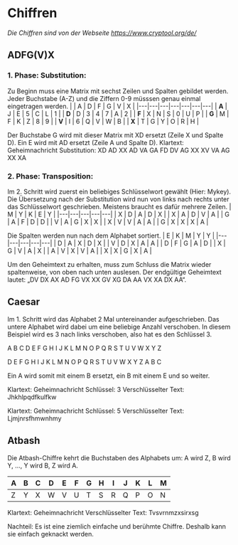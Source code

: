# Chiffren
*Die Chiffren sind von der Webseite https://www.cryptool.org/de/*

## ADFG(V)X
### 1. Phase: Substitution:
Zu Beginn muss eine Matrix mit sechst Zeilen und Spalten gebildet werden. Jeder Buchstabe (A-Z) und die Ziffern 0-9 müsssen genau einmal eingetragen werden.
|  | A | D | F | G | V | X |
|---|---|---|---|---|---|---|
| **A** | J | E | 5 | C | L | 1 |
| **D** | D | 3 | 4 | 7 | A | 2 |
| **F** | X | N | S | 0 | U | P |
| **G** | M | F | K | Z | 8 | 9 |
| **V** | I | 6 | Q | V | W | B |
| **X** | T | G | Y | O | R | H |

Der Buchstabe G wird mit dieser Matrix mit XD ersetzt (Zeile X und Spalte D). Ein E wird mit AD ersetzt (Zeile A und Spalte D).
Klartext: Geheimnachricht
Substitution: XD AD XX AD VA GA FD DV AG XX XV VA AG XX XA

### 2. Phase: Transposition:
 Im 2. Schritt wird zuerst ein beliebiges Schlüsselwort gewählt (Hier: Mykey). Die Übersetzung nach der Substitution wird nun von links nach rechts unter das Schlüsselwort geschrieben. Meistens braucht es dafür mehrere Zeilen.
| M | Y | K | E | Y |
|---|---|---|---|---|
| X | D | A | D | X |
| X | A | D | V | A |
| G | A | F | D | D |
| V | A | G | X | X |
| X | V | V | A | A |
| G | X | X | X | A |

Die Spalten werden nun nach dem Alphabet sortiert. 
| E | K | M | Y | Y |
|---|---|---|---|---|
| D | A | X | D | X |
| V | D | X | A | A |
| D | F | G | A | D |
| X | G | V | A | X |
| A | V | X | V | A |
| X | X | G | X | A |

Um den Geheimtext zu erhalten, muss zum Schluss die Matrix wieder spaltenweise, von oben nach unten auslesen. 
Der endgültige Geheimtext lautet: „DV DX AX AD FG VX XX GV XG DA AA VX XA DX AA“.

## Caesar
Im 1. Schritt wird das Alphabet 2 Mal untereinander aufgeschrieben. Das untere Alphabet wird dabei um eine beliebige Anzahl verschoben. In diesem Beispiel wird es 3 nach links verschoben, also hat es den Schlüssel 3.

A  B  C  D  E  F  G  H  I  J  K  L  M  N  O  P  Q  R  S  T  U  V  W  X  Y  Z

D  E  F  G  H  I  J  K  L  M  N  O  P  Q  R  S  T  U  V  W  X  Y  Z  A  B  C

Ein A wird somit mit einem B ersetzt, ein B mit einem E und so weiter.

Klartext: Geheimnachricht
Schlüssel: 3
Verschlüsselter Text: Jhkhlpqdfkulfkw

Klartext: Geheimnachricht
Schlüssel: 5
Verschlüsselter Text: Ljmjnrsfhmwnhmy

## Atbash
Die Atbash-Chiffre kehrt die Buchstaben des Alphabets um: A wird Z, B wird Y, ..., Y wird B, Z wird A.

| A | B | C | D | E | F | G | H | I | J | K | L | M |
| - | - | - | - | - | - | - | - | - | - | - | - | - |
| Z | Y | X | W | V | U | T | S | R | Q | P | O | N |

Klartext: Geheimnachricht
Verschlüsselter Text: Tvsvrnmzxsirxsg

Nachteil: Es ist eine ziemlich einfache und berühmte Chiffre. Deshalb kann sie einfach geknackt werden.
